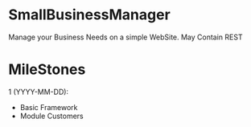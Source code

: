 SmallBusinessManager
====================

Manage your Business Needs on a simple WebSite. May Contain REST

MileStones
==========

1 (YYYY-MM-DD):
* Basic Framework
* Module Customers